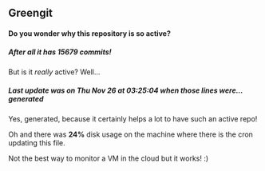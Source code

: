 ## Greengit

#### Do you wonder why this repository is so active?

##### After all it has 15679 commits!

But is it *really* active? Well...

##### Last update was on Thu Nov 26 at 03:25:04 when those lines were... generated

Yes, generated, because it certainly helps a lot to have such an active repo!

Oh and there was **24%** disk usage on the machine
where there is the cron updating this file.

Not the best way to monitor a VM in the cloud but it works! :)
